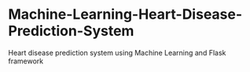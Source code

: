 # Machine-Learning-Heart-Disease-Prediction-System
Heart disease prediction system using Machine Learning and Flask framework
